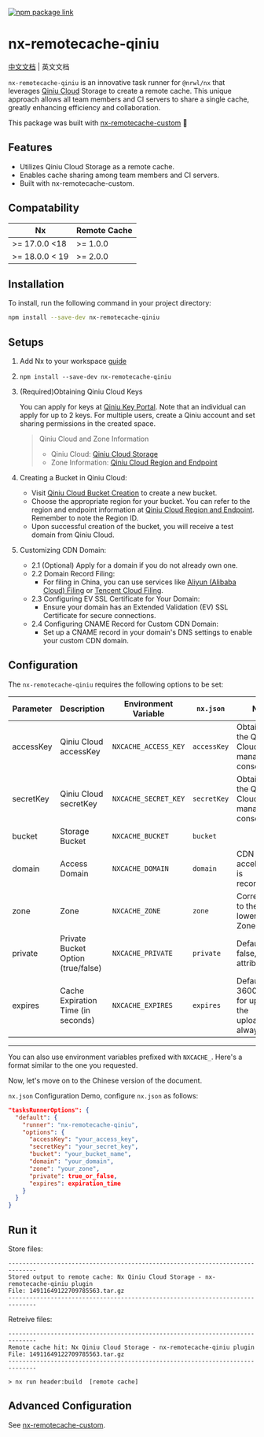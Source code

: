 [![npm package link](https://img.shields.io/npm/v/nx-remotecache-qiniu)](https://www.npmjs.com/package/nx-remotecache-qiniu)

# nx-remotecache-qiniu

[中文文档](./README_zh.md) | 英文文档

`nx-remotecache-qiniu` is an innovative task runner for `@nrwl/nx` that leverages [Qiniu Cloud](https://www.qiniu.com/) Storage to create a remote cache. This unique approach allows all team members and CI servers to share a single cache, greatly enhancing efficiency and collaboration.

This package was built with [nx-remotecache-custom](https://www.npmjs.com/package/nx-remotecache-custom) 🙌

## Features

- Utilizes Qiniu Cloud Storage as a remote cache.
- Enables cache sharing among team members and CI servers.
- Built with nx-remotecache-custom.

## Compatability

| Nx        | Remote Cache |
| --------- | ------------ |
| >= 17.0.0 <18 | >= 1.0.0     |
| >= 18.0.0 < 19| >= 2.0.0     |

## Installation

To install, run the following command in your project directory:

```bash
npm install --save-dev nx-remotecache-qiniu
```

## Setups

1. Add Nx to your workspace [guide](https://nx.dev/getting-started/installation)

2. `npm install --save-dev nx-remotecache-qiniu`

3. (Required)Obtaining Qiniu Cloud Keys

   You can apply for keys at [Qiniu Key Portal](https://portal.qiniu.com/user/key?ref=developer.qiniu.com&s_path=%2Fkodo%2F1289%2Fnodejs). Note that an individual can apply for up to 2 keys. For multiple users, create a Qiniu account and set sharing permissions in the created space.

   > Qiniu Cloud and Zone Information
   >
   > - Qiniu Cloud: [Qiniu Cloud Storage](https://www.qiniu.com/products/kodo)
   > - Zone Information: [Qiniu Cloud Region and Endpoint](https://developer.qiniu.com/kodo/1671/region-endpoint-fq)

4. Creating a Bucket in Qiniu Cloud:

   - Visit [Qiniu Cloud Bucket Creation](https://portal.qiniu.com/kodo/bucket) to create a new bucket.
   - Choose the appropriate region for your bucket. You can refer to the region and endpoint information at [Qiniu Cloud Region and Endpoint](https://developer.qiniu.com/kodo/1671/region-endpoint-fq). Remember to note the Region ID.
   - Upon successful creation of the bucket, you will receive a test domain from Qiniu Cloud.

5. Customizing CDN Domain:

   - 2.1 (Optional) Apply for a domain if you do not already own one.
   - 2.2 Domain Record Filing:
     - For filing in China, you can use services like [Aliyun (Alibaba Cloud) Filing](https://beian.aliyun.com/) or [Tencent Cloud Filing](https://cloud.tencent.com/product/ba).
   - 2.3 Configuring EV SSL Certificate for Your Domain:
     - Ensure your domain has an Extended Validation (EV) SSL Certificate for secure connections.
   - 2.4 Configuring CNAME Record for Custom CDN Domain:
     - Set up a CNAME record in your domain's DNS settings to enable your custom CDN domain.

## Configuration

The `nx-remotecache-qiniu` requires the following options to be set:

| Parameter | Description                        | Environment Variable | `nx.json`   | Notes                                                        |
| --------- | ---------------------------------- | -------------------- | ----------- | ------------------------------------------------------------ |
| accessKey | Qiniu Cloud accessKey              | `NXCACHE_ACCESS_KEY` | `accessKey` | Obtain from the Qiniu Cloud management console               |
| secretKey | Qiniu Cloud secretKey              | `NXCACHE_SECRET_KEY` | `secretKey` | Obtain from the Qiniu Cloud management console               |
| bucket    | Storage Bucket                     | `NXCACHE_BUCKET`     | `bucket`    |                                                              |
| domain    | Access Domain                      | `NXCACHE_DOMAIN`     | `domain`    | CDN acceleration is recommended                              |
| zone      | Zone                               | `NXCACHE_ZONE`       | `zone`      | Corresponds to the lowercase ZoneID                          |
| private   | Private Bucket Option (true/false) | `NXCACHE_PRIVATE`    | `private`   | Default is false, optional attribute                         |
| expires   | Cache Expiration Time (in seconds) | `NXCACHE_EXPIRES`    | `expires`   | Default is 3600, set to 0 for updating the uploadToken always |

---

You can also use environment variables prefixed with `NXCACHE_`. Here's a format similar to the one you requested.

Now, let's move on to the Chinese version of the document.

`nx.json` Configuration Demo, configure `nx.json` as follows:

```json
"tasksRunnerOptions": {
  "default": {
    "runner": "nx-remotecache-qiniu",
    "options": {
      "accessKey": "your_access_key",
      "secretKey": "your_secret_key",
      "bucket": "your_bucket_name",
      "domain": "your_domain",
      "zone": "your_zone",
      "private": true_or_false,
      "expires": expiration_time
    }
  }
}
```

## Run it

Store files:

```
------------------------------------------------------------------------------
Stored output to remote cache: Nx Qiniu Cloud Storage - nx-remotecache-qiniu plugin
File: 14911649122709785563.tar.gz
------------------------------------------------------------------------------
```

Retreive files:

```
------------------------------------------------------------------------------
Remote cache hit: Nx Qiniu Cloud Storage - nx-remotecache-qiniu plugin
File: 14911649122709785563.tar.gz
------------------------------------------------------------------------------

> nx run header:build  [remote cache]
```

## Advanced Configuration

See [nx-remotecache-custom](https://github.com/NiklasPor/nx-remotecache-custom#advanced-configuration).

